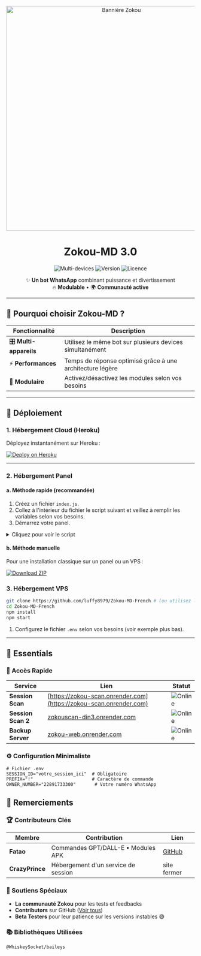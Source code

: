 <p align="center">
  <img src="https://raw.githubusercontent.com/djalega8000/Zokou-MD/refs/heads/main/Ephoto360.com_164cb282992914.jpg" alt="Bannière Zokou" width="600">
  <h1 align="center">Zokou-MD 3.0</h1>
  <p align="center">
    <img src="https://img.shields.io/badge/Multi_Devices-100%25-success?style=flat&logo=whatsapp" alt="Multi-devices">
    <img src="https://img.shields.io/badge/Version-3.0-blue?style=flat&logo=github" alt="Version">
    <img src="https://img.shields.io/badge/Licence-MIT-green?style=flat&logo=opensourceinitiative" alt="Licence">
  </p>
</p>

<div align="center">
  
✨ **Un bot WhatsApp** combinant puissance et divertissement  
🔥 **Modulable** • 🌍 **Communauté active**

</div>

---

## 🌟 Pourquoi choisir Zokou-MD ?

| Fonctionnalité | Description |
|---------------|-------------|
| 🎛️ **Multi-appareils** | Utilisez le même bot sur plusieurs devices simultanément |
| ⚡ **Performances** | Temps de réponse optimisé grâce à une architecture légère |
| 🧩 **Modulaire** | Activez/désactivez les modules selon vos besoins |

---

## 🚀 Déploiement

### 1. Hébergement Cloud (Heroku)

Déployez instantanément sur Heroku :

[![Deploy on Heroku](https://www.herokucdn.com/deploy/button.svg)](https://dashboard.heroku.com/new?template=https://github.com/luffy8979/Zokou-MD-French)

---

### 2. Hébergement Panel

#### a. Méthode rapide (recommandée)

1. Créez un fichier `index.js`.
2. Collez à l'intérieur du fichier le script suivant et veillez à remplir les variables selon vos besoins.
3. Démarrez votre panel.

<details>
<summary>Cliquez pour voir le script</summary>

```js

const fs = require("fs");
const { spawnSync, spawn } = require("child_process");

const zokouEnv = {
  // Identifiant de session WhatsApp (utilisé pour se connecter à votre compte)
  SESSION_ID: "",

  // Préfixe de commande utilisé pour déclencher le bot
  PREFIX: ".",

  // Si défini sur "oui", le bot verra automatiquement tous les statuts WhatsApp
  AUTO_READ_STATUS: "non",

  // Si défini sur "oui", le bot téléchargera automatiquement tous les statuts WhatsApp
  AUTO_DOWNLOAD_STATUS: "non",

  // Le nom affiché de votre bot
  BOT_NAME: "Zokou-MD",

  // Le thème visuel pour les menus du bot (nom prédéfini ou liens médias)
  MENU_THEME: "LUFFY",

  // Si "non", les commandes ne fonctionneront pas en privé pour les autres
  PM_PERMIT: "non",

  // Si "oui", le bot est disponible pour tout le monde ; si "non", seul le propriétaire peut l'utiliser
  MODE_PUBLIC: "oui",

  // Contrôle l'activité visible du bot : 1 = en ligne, 2 = saisie, 3 = enregistrement, vide = réel
  PRESENCE: "1",

  // Votre nom affiché (nom du propriétaire)
  OWNER_NAME: "Djalega++",

  // Votre numéro de téléphone au format international
  OWNER_NUMBER: "228 XX XX XX XX",

  // Nombre d'avertissements avant qu'un utilisateur ne soit sanctionné
  WARN_COUNT: 3,

  // Si "oui", le bot envoie un message de bienvenue au démarrage
  STARTING_BOT_MESSAGE: "oui",

  // Si "oui", le bot répond automatiquement aux messages privés
  PM_CHATBOT: "non",

  // Si "oui", ajoute un délai entre les commandes pour éviter le spam
  ANTI_COMMAND_SPAM: "non",

  // Si "oui", les messages supprimés par d'autres vous seront envoyés en privé
  ANTI_DELETE_MESSAGE: "non",

  // Si "oui", le bot réagit automatiquement aux messages entrants
  AUTO_REACT_MESSAGE: "non",

  // Si "oui", le bot réagit automatiquement aux statuts
  AUTO_REACT_STATUS: "non",

  // Fuseau horaire utilisé par le bot
  TIME_ZONE: "Africa/Sao_Tome",

  // Environnement serveur utilisé (ex : HEROKU, VPS, etc.)
  SERVER: "vps",

  // Nom du pack de stickers utilisé par le bot
  STICKER_PACKNAME: "made with ❤; Zokou-MD",
};

//////////////////////////////////////////////////////////////////////////////////////////////
/////////////////////////////////////////////////////////////////////////////////////////////
/////////////////////////////////////////////////////////////////////////////////////////////

function cloneRepository() {
  const cloneResult = spawnSync("git", [
    "clone",
    "https://github.com/luffy8979/Zokou-MD-French",
    "zokou",
  ]);

  if (cloneResult.error) {
    console.error("Error cloning repository:", cloneResult.error);
  }

  const envFile = "zokou/set.env";

  if (!fs.existsSync(envFile)) {
    for (const [key, value] of Object.entries(zokouEnv)) {
      value ? fs.appendFileSync(envFile, `${key}=${value}\n`) : null;
    }
  }

  installDependancies();
}

function installDependancies() {
  const result = spawnSync("npm", ["install"], {
    cwd: "zokou",
    stdio: "inherit",
    env: { ...process.env, CI: "true" },
  });

  if (result.error || result.status !== 0) {
    console.error("Error installing dependencies:", result.error);
    process.exit(1);
  }
}

function checkDependencies() {
  const result = spawnSync("npm", ["ls"], {
    cwd: "zokou",
    stdio: "inherit",
  });

  if (result.status !== 0) {
    console.log("Some dependencies are missing or invalid.");
    installDependancies();
  } else {
    console.log("All dependencies are installed properly.");
  }
}

function startPm2() {
  const pm2 = spawn(
    "npx",
    ["pm2", "start", "index.js", "--name", "zokou", "--attach"],
    {
      cwd: "zokou",
      stdio: "inherit",
    }
  );

  pm2.on("exit", (code) => {
    if (code !== 0) console.error(`PM2 exited with code ${code}`);
  });

  pm2.on("error", (err) => {
    console.error("PM2 encountered an error:", err);
  });

  pm2?.stderr?.on("data", (data) => {
    console.log(data.toString());
  });

  pm2?.stdout?.on("data", (data) => {
    console.log(data.toString());
  });
}

if (!fs.existsSync("zokou")) {
  cloneRepository();
}

checkDependencies();
startPm2();

```

</details>

#### b. Méthode manuelle
Pour une installation classique sur un panel ou un VPS :

[![Download ZIP](https://img.shields.io/badge/Download-ZIP-blue?style=for-the-badge&logo=github)](https://github.com/luffy8979/Zokou-MD-French/archive/refs/heads/main.zip)

### 3. Hébergement VPS

```bash
git clone https://github.com/luffy8979/Zokou-MD-French # (ou utilisez le ZIP)
cd Zokou-MD-French
npm install
npm start
```

1. Configurez le fichier `.env` selon vos besoins (voir exemple plus bas).

---

## 🧰 Essentials

### 🔑 Accès Rapide

| Service | Lien | Statut |
|---------|------|--------|
| **Session Scan** | [https://zokou-scan.onrender.com](https://zokou-scan.onrender.com) | ![Online](https://img.shields.io/badge/Status-Online-green) |
| **Session Scan 2** | [zokouscan-din3.onrender.com](https://zokouscan-din3.onrender.com) | ![Online](https://img.shields.io/badge/Status-Online-green) |
| **Backup Server** | [zokou-web.onrender.com](https://zokou-web.onrender.com/) | ![Online](https://img.shields.io/badge/Status-Online-green) |

### ⚙️ Configuration Minimaliste

```env
# Fichier .env
SESSION_ID="votre_session_ici"  # Obligatoire
PREFIX="!"                      # Caractère de commande
OWNER_NUMBER="22891733300"       # Votre numéro WhatsApp
```

## 💜 Remerciements

### 🏆 Contributeurs Clés

| Membre | Contribution | Lien |
|--------|--------------|------|
| **Fatao** | Commandes GPT/DALL-E • Modules APK | [GitHub](https://github.com/fatao) |
| **CrazyPrince** | Hébergement d'un service de session | site fermer |

### 🌟 Soutiens Spéciaux

- **La communauté Zokou** pour les tests et feedbacks  
- **Contributors** sur GitHub ([Voir tous](https://github.com/luffy8979/Zokou-MD-French/graphs/contributors))  
- **Beta Testers** pour leur patience sur les versions instables 😅

### 📚 Bibliothèques Utilisées

```bash
@WhiskeySocket/baileys
```
